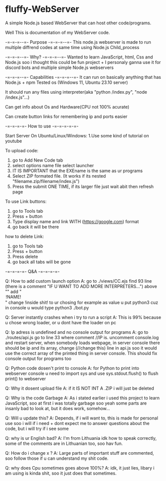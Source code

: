 # fluffy-WebServer
A simple Node.js based WebServer that can host other code/programs. 

Well This is documentation of my WebServer code.

-=-=-=--=- Purpose -=-=-=--=-
This node.js webserver is made to run multiple diffrend codes at same time using Node.js Child_process 

-=-=-=--=- Why? -=-=-=--=-
Wanted to learn JavaScript, html, Css and Node.js soo i thought this could be fun project + I personaly ganna use it for discord bots and multiple simple Node.js webservers


-=-=-=--=- Capabilities -=-=-=--=-
It can run on basically anything that has Node.js + npm
Tested os (Windows 11, Ubuntu 23.10 server)

It should run any files using interpreter(aka "python /index.py", "node /index.js"...)

Can get info about Os and Hardware(CPU not 100% acurate)

Can create button links for remembering ip and ports easier


-=-=-=-=- How to use -=-=-=-=-=-

Start Server On Ubuntu/Linux/Windows:
1.Use some kind of tutorial on youtube

To upload code:
1. go to Add New Code tab
2. select options name file select launcher
3. IT IS IMPORTANT that the EXEname is the same as ur programs
4. Select ZIP formated file. (It works if its nested "filename.zip/filename/index.js")
5. Press the submit ONE TIME, if its larger file just wait abit then refresh page

To use Link buttons:
1. go to Tools tab
2. Press + button
3. Type display name and link WITH (https://google.com) format
4. go back it will be there

how to delete Link:
1. go to Tools tab
2. Press + button
3. Press delete
4. go back all tabs will be gone

-=-=-=-=- Q&A -=-=-=-=-

Q: How to add custom launch option
A: go to ./views/CC.ejs find 93 line (there is a comment "IF U WANT TO ADD MORE INTERPRETERS...") above "</select>" add "<option value="!HERE SHOULD BE UR INTERPRETER!">!NAME!</option>" change !inside shit! to ur chosing for example as value u put python3 cuz in console u would type python3 ./bot.py

Q: Server instantly crashes when i try to run a script
A: This is 99% because u chose wrong loader, or u dont have the loader on pc

Q: Ip adress is undefined and no console output for programs
A: go to ./routes/api.js go to line 33 where comment //IP is. uncomment console.log and restart server, when somebody loads webpage, in server console there should be ip and its array, change (//change this) line in api.js soo it would use the correct array of the printed thing in server console. This should fix console output for programs too

Q: Python code dosen't print to console
A: for Python to print into webserver console u need to import sys and use sys.stdout.flush() to flush print() to webserver

Q: Why it dosent upload file
A: if it IS NOT INT A .ZIP i will just be deleted

Q: Why is the code Garbage
A: As i stated earlier i used this project to learn JavaScript, soo at first i was totally garbage soo yeah some parts are insanly bad to look at, but it does work, somehow...

Q: Will u update this?
A: Depends, if i will want to, this is made for personal use soo i will if i need + dont expect me to answer questions about the code, but i will try if i see some

Q: why is ur English bad?
A: I'm from Lithuania idk how to speak correctly, some of the comments are in Lithuanian too, soo hav fun.

Q: How do i change x ?
A: Large parts of important stuff are commented, soo follow those if u can understand my shit code.

Q: why does Cpu sometimes goes above 100%?
A: idk, it just lies, libary i am using is kinda shit, soo it just does that sometimes.
